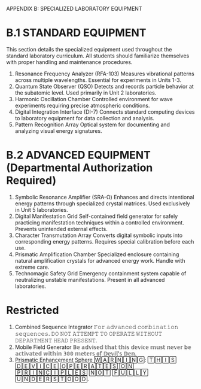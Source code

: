 APPENDIX B: SPECIALIZED LABORATORY EQUIPMENT
# B.1 STANDARD EQUIPMENT
This section details the specialized equipment used throughout the standard laboratory curriculum. All students should familiarize themselves with proper handling and maintenance procedures.


1. Resonance Frequency Analyzer (RFA-103)
Measures vibrational patterns across multiple wavelengths. Essential for experiments in Units 1-3.
2. Quantum State Observer (QSO)
Detects and records particle behavior at the subatomic level. Used primarily in Unit 2 laboratories.
3. Harmonic Oscillation Chamber
Controlled environment for wave experiments requiring precise atmospheric conditions.
4. Digital Integration Interface (DI-7)
Connects standard computing devices to laboratory equipment for data collection and analysis.
5. Pattern Recognition Array
Optical system for documenting and analyzing visual energy signatures.

# B.2 ADVANCED EQUIPMENT (Departmental Authorization Required)

1. Symbolic Resonance Amplifier (SRA-Ω)
Enhances and directs intentional energy patterns through specialized crystal matrices. Used exclusively in Unit 5 laboratories.
2. Digital Manifestation Grid
Self-contained field generator for safely practicing manifestation techniques within a controlled environment. Prevents unintended external effects.
3. Character Transmutation Array
Converts digital symbolic inputs into corresponding energy patterns. Requires special calibration before each use.
4. Prismatic Amplification Chamber
Specialized enclosure containing natural amplification crystals for advanced energy work. Handle with extreme care.
5. Technomagic Safety Grid
Emergency containment system capable of neutralizing unstable manifestations. Present in all advanced laboratories.

# Restricted
1. Combined Sequence Integrator
𝙵𝚘𝚛 𝚊𝚍𝚟𝚊𝚗𝚌𝚎𝚍 𝚌𝚘𝚖𝚋𝚒𝚗𝚊𝚝𝚒𝚘𝚗 𝚜𝚎𝚚𝚞𝚎𝚗𝚌𝚎𝚜. 𝙳𝙾 𝙽𝙾𝚃 𝙰𝚃𝚃𝙴𝙼𝙿𝚃 𝚃𝙾 𝙾𝙿𝙴𝚁𝙰𝚃𝙴 𝚆𝙸𝚃𝙷𝙾𝚄𝚃 𝙳𝙴𝙿𝙰𝚁𝚃𝙼𝙴𝙽𝚃 𝙷𝙴𝙰𝙳 𝙿𝚁𝙴𝚂𝙴𝙽𝚃.
2. Mobile Field Generator
𝔹𝕖 𝕒𝕕𝕧𝕚𝕤𝕖𝕕 𝕥𝕙𝕒𝕥 𝕥𝕙𝕚𝕤 𝕕𝕖𝕧𝕚𝕔𝕖 𝕞𝕦𝕤𝕥 𝕟𝕖𝕧𝕖𝕣 𝕓𝕖 𝕒𝕔𝕥𝕚𝕧𝕒𝕥𝕖𝕕 𝕨𝕚𝕥𝕙𝕚𝕟 𝟛𝟘𝟘 𝕞𝕖𝕥𝕖𝕣𝕤 𝕠𝕗 𝔻𝕖𝕧𝕚𝕝'𝕤 𝔻𝕖𝕟.
3. Prismatic Enhancement Sphere
🅆🄰🅁🄽🄸🄽🄶: 🅃🄷🄸🅂 🄳🄴🅅🄸🄲🄴 🄾🄿🄴🅁🄰🅃🄴🅂 🄾🄽 🄿🅁🄸🄽🄲🄸🄿🄻🄴🅂 🄽🄾🅃 🄵🅄🄻🄻🅈 🅄🄽🄳🄴🅁🅂🅃🄾🄾🄳.
